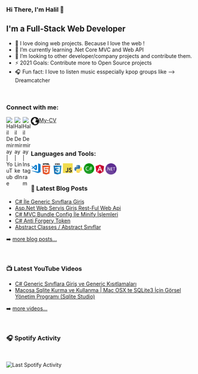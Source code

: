 ### Hi There, I'm Halil 👋

## I'm a Full-Stack Web Developer 

- 🔭 I love doing web projects. Because I love the web !
- 💪 I’m currently learning .Net Core MVC and Web API
- 👯 I’m looking to other developer/company projects and contribute them.
- ⚡ 2021 Goals: Contribute more to Open Source projects
- 🎧 Fun fact: I love to listen music esspecially kpop groups like --> Dreamcatcher

<br />

### Connect with me:

[<img align="left" alt="Halil Demiray | YouTube" width="22px" src="https://cdn.jsdelivr.net/npm/simple-icons@v3/icons/youtube.svg" />][youtube]
[<img align="left" alt="Halil Demiray | LinkedIn" width="22px" src="https://cdn.jsdelivr.net/npm/simple-icons@v3/icons/linkedin.svg" />][linkedin]
[<img align="left" alt="Halil Demiray | Instagram" width="22px" src="https://cdn.jsdelivr.net/npm/simple-icons@v3/icons/instagram.svg" />][instagram]
[<img align="left" alt="halildemiray.com" width="22px" src="https://raw.githubusercontent.com/iconic/open-iconic/master/svg/globe.svg" />][website]
[My-CV](https://www.docdroid.net/O3H17le/mycv-pdf)


<br />
<br />

### Languages and Tools:

<img align="left" alt="Visual Studio Code" width="26px" src="https://raw.githubusercontent.com/github/explore/80688e429a7d4ef2fca1e82350fe8e3517d3494d/topics/visual-studio-code/visual-studio-code.png" />
<img align="left" alt="HTML5" width="30px" src="https://raw.githubusercontent.com/github/explore/80688e429a7d4ef2fca1e82350fe8e3517d3494d/topics/html/html.png" />
<img align="left" alt="CSS3" width="30px" src="https://raw.githubusercontent.com/github/explore/80688e429a7d4ef2fca1e82350fe8e3517d3494d/topics/css/css.png" />
<img align="left" alt="JavaScript" width="26px" src="https://raw.githubusercontent.com/github/explore/80688e429a7d4ef2fca1e82350fe8e3517d3494d/topics/javascript/javascript.png" />
<img align="left" alt="Python" width="30px" src="https://raw.githubusercontent.com/github/explore/80688e429a7d4ef2fca1e82350fe8e3517d3494d/topics/python/python.png" />
<img align="left" alt="CSharp" width="28px" src="https://raw.githubusercontent.com/github/explore/80688e429a7d4ef2fca1e82350fe8e3517d3494d/topics/csharp/csharp.png" />
<img align="left" alt="Angular JS" width="30px" src="https://raw.githubusercontent.com/github/explore/80688e429a7d4ef2fca1e82350fe8e3517d3494d/topics/angular/angular.png" />
<img align="left" alt="dotnet" width="30px" src="https://raw.githubusercontent.com/github/explore/93d8a67084f94b2a444e510199a6e7622e5b09a3/topics/dotnet/dotnet.png" />

<br />
<br />

### 📕 Latest Blog Posts

<!-- BLOG-POST-LIST:START -->
- [C# İle Generic Sınıflara Giriş](https://dev.to/hdemiray/c-i-le-generic-siniflara-giris-32o)
- [Asp.Net Web Servis Giriş Rest-Ful Web Api](https://dev.to/hdemiray/asp-net-web-servis-giris-rest-ful-web-api-445d)
- [C# MVC Bundle Config İle Minify İşlemleri](https://dev.to/hdemiray/c-mvc-bundle-config-i-le-minify-i-slemleri-31oh)
- [C# Anti Forgery Token](https://dev.to/hdemiray/c-anti-forgery-token-2h9f)
- [Abstract Classes / Abstract Sınıflar](https://dev.to/hdemiray/abstract-classes-abstract-siniflar-maj)
<!-- BLOG-POST-LIST:END -->

➡️ [more blog posts...](https://dev.to/hdemiray)

<br />

### 📺 Latest YouTube Videos 

<!-- YOUTUBE:START -->
- [C# Generic Sınıflara Giriş ve Generic Kısıtlamaları](https://www.youtube.com/watch?v=23jDOOE9ssg)
- [Macosa Sqlite Kurma ve Kullanma | Mac OSX te SQLite3 İçin Görsel Yönetim Programı (Sqlite Studio)](https://www.youtube.com/watch?v=_R2W-1OiBJ4)
<!-- YOUTUBE:END -->

➡️ [more videos...](https://youtube.com/channel/UCmwf-fHIlCZWG0RCol7KP5A?view_as=subscriber)

<br />

### 🎧 Spotify Activity

<br />

![Last Spotify Activity](https://spotify-recently-played-readme.vercel.app/api?user=ldslhalil&width=990)

<!-- <img align="left" alt="Halil's Github Stats" src="https://github-readme-stats.vercel.app/api?username=hdemiray&show_icons=true&hide_border=true" /> -->

[website]: https://www.halildemiray.com
[youtube]: https://www.youtube.com/channel/UCmwf-fHIlCZWG0RCol7KP5A?view_as=subscriber
[linkedin]: https://www.linkedin.com/in/halil-demiray-b20755202/
[instagram]: https://www.instagram.com/hdemiray.co/
